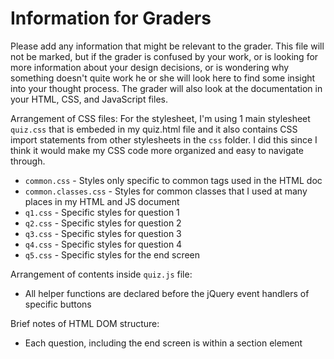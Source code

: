 # Information for Graders

Please add any information that might be relevant to the grader.  This file
will not be marked, but if the grader is confused by your work, or is looking
for more information about your design decisions, or is wondering why something
doesn't quite work he or she will look here to find some insight into your
thought process. The grader will also look at the documentation in your HTML,
CSS, and JavaScript files.

Arrangement of CSS files:
For the stylesheet, I'm using 1 main stylesheet `quiz.css` that is embeded in
my quiz.html file and it also contains CSS import
statements from other stylesheets in the `css` folder.
I did this since I think it would make my CSS code more organized and easy
to navigate through.

- `common.css` - Styles only specific to common tags used in the HTML doc
- `common.classes.css` - Styles for common classes that I used at many places
in my HTML and JS document
- `q1.css` - Specific styles for question 1
- `q2.css` - Specific styles for question 2
- `q3.css` - Specific styles for question 3
- `q4.css` - Specific styles for question 4
- `q5.css` - Specific styles for the end screen

Arrangement of contents inside `quiz.js` file:
- All helper functions are declared before the jQuery event handlers of
specific buttons

Brief notes of HTML DOM structure:
- Each question, including the end screen is within a section element
